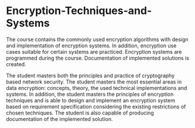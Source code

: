 # Encryption-Techniques-and-Systems
The course contains the commonly used encryption algorithms with design and implementation of encryption systems. In addition, encryption use cases suitable for certain systems are practiced. Encryption systems are programmed during the course. Documentation of implemented solutions is created.

The student masters both the principles and practice of cryptography based network security. The student masters the most essential areas in data encryption: concepts, theory, the used technical implementations and systems. In addition, the student masters the principles of encryption techniques and is able to design and implement an encryption system based on requirement specification considering the existing restrictions of chosen techniques. The student is also capable of producing documentation of the implemented solution.
